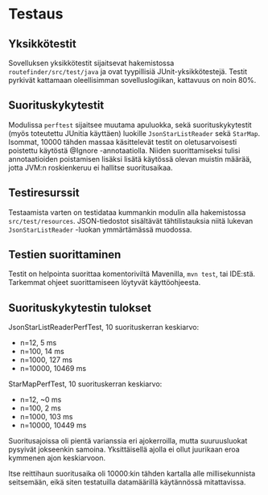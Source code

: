 # Testaus

## Yksikkötestit

Sovelluksen yksikkötestit sijaitsevat hakemistossa `routefinder/src/test/java`
ja ovat tyypillisiä JUnit-yksikkötestejä. Testit pyrkivät kattamaan
oleellisimman sovelluslogiikan, kattavuus on noin 80%.

## Suorituskykytestit

Modulissa `perftest` sijaitsee muutama apuluokka, sekä suorituskykytestit (myös
toteutettu JUnitia käyttäen) luokille `JsonStarListReader` sekä `StarMap`.
Isommat, 10000 tähden massaa käsittelevät testit on oletusarvoisesti poistettu
käytöstä @Ignore -annotaatiolla. Niiden suorittamiseksi tulisi annotaatioiden
poistamisen lisäksi lisätä käytössä olevan muistin määrää, jotta JVM:n
roskienkeruu ei hallitse suoritusaikaa.

## Testiresurssit

Testaamista varten on testidataa kummankin modulin alla hakemistossa
`src/test/resources`. JSON-tiedostot sisältävät tähtilistauksia niitä lukevan
`JsonStarListReader` -luokan ymmärtämässä muodossa.

## Testien suorittaminen

Testit on helpointa suorittaa komentoriviltä Mavenilla, `mvn test`, tai
IDE:stä. Tarkemmat ohjeet suorittamiseen löytyvät käyttöohjeesta.

## Suorituskykytestin tulokset

JsonStarListReaderPerfTest, 10 suorituskerran keskiarvo:
 * n=12, 5 ms
 * n=100, 14 ms
 * n=1000, 127 ms
 * n=10000, 10469 ms

StarMapPerfTest, 10 suorituskerran keskiarvo:
 * n=12, ~0 ms
 * n=100, 2 ms
 * n=1000, 103 ms
 * n=10000, 10449 ms

Suoritusajoissa oli pientä varianssia eri ajokerroilla, mutta suuruusluokat
pysyivät jokseenkin samoina. Yksittäisellä ajolla ei ollut juurikaan eroa
kymmenen ajon keskiarvoon.

Itse reittihaun suoritusaika oli 10000:kin tähden kartalla alle millisekunnista
seitsemään, eikä siten testatuilla datamäärillä käytännössä mitattavissa.